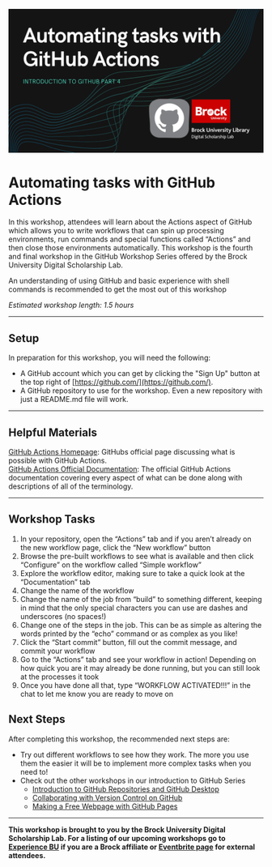 ![Tool Logo](Github_Part4.png)

# Automating tasks with GitHub Actions
In this workshop, attendees will learn about the Actions aspect of GitHub which allows you to write workflows that can spin up processing environments, run commands and special functions called “Actions” and then close those environments automatically.  This workshop is the fourth and final workshop in the GitHub Workshop Series offered by the Brock University Digital Scholarship Lab.

An understanding of using GitHub and basic experience with shell commands is recommended to get the most out of this workshop  

*Estimated workshop length: 1.5 hours*

----
## Setup
In preparation for this workshop, you will need the following: 

 - A GitHub account which you can get by clicking the "Sign Up" button at the top right of [https://github.com/](https://github.com/).
 - A GitHub repository to use for the workshop.  Even a new repository with just a README.md file will work.
  
----
## Helpful Materials

[GitHub Actions Homepage](https://github.com/features/actions): GitHubs official page discussing what is possible with GitHub Actions.  
[GitHub Actions Official Documentation](https://docs.github.com/en/actions): The official GitHub Actions documentation covering every aspect of what can be done along with descriptions of all of the terminology.  

----
## Workshop Tasks

1. In your repository, open the “Actions” tab and if you aren’t already on the new workflow page, click the “New workflow” button
2. Browse the pre-built workflows to see what is available and then click “Configure” on the workflow called “Simple workflow”
3. Explore the workflow editor, making sure to take a quick look at the “Documentation” tab
4. Change the name of the workflow
5. Change the name of the job from “build” to something different, keeping in mind that the only special characters you can use are dashes and underscores (no spaces!)
6. Change one of the steps in the job.  This can be as simple as altering the words printed by the “echo” command or as complex as you like!
7. Click the “Start commit” button, fill out the commit message, and commit your workflow
8. Go to the “Actions” tab and see your workflow in action!  Depending on how quick you are it may already be done running, but you can still look at the processes it took
9. Once you have done all that, type “WORKFLOW ACTIVATED!!!” in the chat to let me know you are ready to move on



## Next Steps

After completing this workshop, the recommended next steps are:

 - Try out different workflows to see how they work.  The more you use them the easier it will be to implement more complex tasks when you need to!
 - Check out the other workshops in our introduction to GitHub Series
   - [Introduction to GitHub Repositories and GitHub Desktop](https://brockdsl.github.io/Introduction-to-GitHub-Repositories-and-GitHub-Desktop/)
   - [Collaborating with Version Control on GitHub](https://brockdsl.github.io/Collaborating-with-Version-Control-on-GitHub/)
   - [Making a Free Webpage with GitHub Pages](https://brockdsl.github.io/Making-a-Free-Webpage-with-GitHub-Pages/)
  
 
 ----

  
**This workshop is brought to you by the Brock University Digital Scholarship Lab.  For a listing of our upcoming workshops go to [Experience BU](https://experiencebu.brocku.ca/organization/dsl) if you are a Brock affiliate or [Eventbrite page](https://www.eventbrite.ca/o/brock-university-digital-scholarship-lab-21661627350) for external attendees.**

